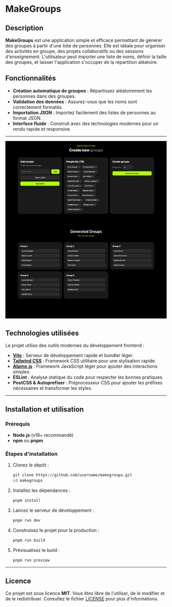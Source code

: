 # MakeGroups

## Description

**MakeGroups** est une application simple et efficace permettant de générer des groupes à partir d'une liste de personnes. Elle est idéale pour organiser des activités en groupe, des projets collaboratifs ou des sessions d'enseignement. L'utilisateur peut importer une liste de noms, définir la taille des groupes, et laisser l'application s'occuper de la répartition aléatoire.

## Fonctionnalités

- **Création automatique de groupes** : Répartissez aléatoirement les personnes dans des groupes.
- **Validation des données** : Assurez-vous que les noms sont correctement formatés.
- **Importation JSON** : Importez facilement des listes de personnes au format JSON.
- **Interface fluide** : Construit avec des technologies modernes pour un rendu rapide et responsive.

---

![MakeGroups Screenshot](https://github.com/FlorianBx/group-creator/blob/main/Screen-Capture.png?raw=true)


## Technologies utilisées

Le projet utilise des outils modernes du développement frontend :

- **[Vite](https://vitejs.dev/)** : Serveur de développement rapide et bundler léger.
- **[Tailwind CSS](https://tailwindcss.com/)** : Framework CSS utilitaire pour une stylisation rapide.
- **[Alpine.js](https://alpinejs.dev/)** : Framework JavaScript léger pour ajouter des interactions simples.
- **ESLint** : Analyse statique du code pour respecter les bonnes pratiques.
- **PostCSS & Autoprefixer** : Préprocesseur CSS pour ajouter les préfixes nécessaires et transformer les styles.

---

## Installation et utilisation

### Prérequis
- **Node.js** (v18+ recommandé)
- **npm** ou **pnpm**

### Étapes d'installation

1. Clonez le dépôt :
    ```bash
    git clone https://github.com/username/makegroups.git
    cd makegroups
    ```

2. Installez les dépendances :
    ```bash
    pnpm install
    ```

3. Lancez le serveur de développement :
    ```bash
    pnpm run dev
    ```

4. Construisez le projet pour la production :
    ```bash
    pnpm run build
    ```

5. Prévisualisez le build :
    ```bash
    pnpm run preview
    ```

---

## Licence

Ce projet est sous licence **MIT**. Vous êtes libre de l'utiliser, de le modifier et de le redistribuer. Consultez le fichier [LICENSE](./LICENSE) pour plus d'informations.
